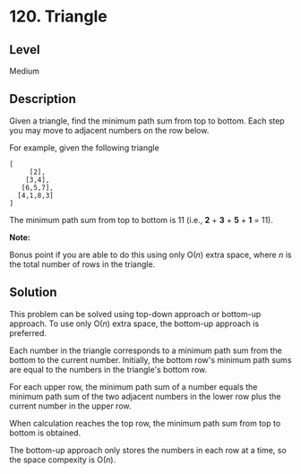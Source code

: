 # 120. Triangle
## Level
Medium

## Description
Given a triangle, find the minimum path sum from top to bottom. Each step you may move to adjacent numbers on the row below.

For example, given the following triangle
```
[
     [2],
    [3,4],
   [6,5,7],
  [4,1,8,3]
]
```
The minimum path sum from top to bottom is 11 (i.e., **2** + **3** + **5** + **1** = 11).

**Note:**

Bonus point if you are able to do this using only O(*n*) extra space, where *n* is the total number of rows in the triangle.

## Solution
This problem can be solved using top-down approach or bottom-up approach. To use only O(*n*) extra space, the bottom-up approach is preferred.

Each number in the triangle corresponds to a minimum path sum from the bottom to the current number. Initially, the bottom row's minimum path sums are equal to the numbers in the triangle's bottom row.

For each upper row, the minimum path sum of a number equals the minimum path sum of the two adjacent numbers in the lower row plus the current number in the upper row.

When calculation reaches the top row, the minimum path sum from top to bottom is obtained.

The bottom-up approach only stores the numbers in each row at a time, so the space compexity is O(*n*).

